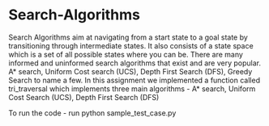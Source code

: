 # Search-Algorithms
Search Algorithms aim at navigating from a start state to a goal state by transitioning through
intermediate states. It also consists of a state space which is a set of all possible states where
you can be.
There are many informed and uninformed search algorithms that exist and are very popular.
A* search, Uniform Cost search (UCS), Depth First Search (DFS), Greedy Search to name a
few.
In this assignment we implemented a function called tri_traversal which implements three main
algorithms - A* search, Uniform Cost Search (UCS), Depth First Search (DFS) 

To run the code - 
run python sample_test_case.py


